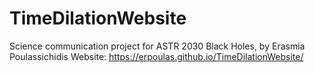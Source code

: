 # TimeDilationWebsite
Science communication project for ASTR 2030 Black Holes, by Erasmia Poulassichidis
Website: https://erpoulas.github.io/TimeDilationWebsite/
